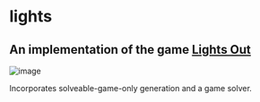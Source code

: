 # lights
## An implementation of the game [Lights Out](https://en.wikipedia.org/wiki/Lights_Out_(game))
![image](https://user-images.githubusercontent.com/23221268/180251883-ecff46f4-ab9d-4575-8ca6-b193523f910b.png)

Incorporates solveable-game-only generation and a game solver.
